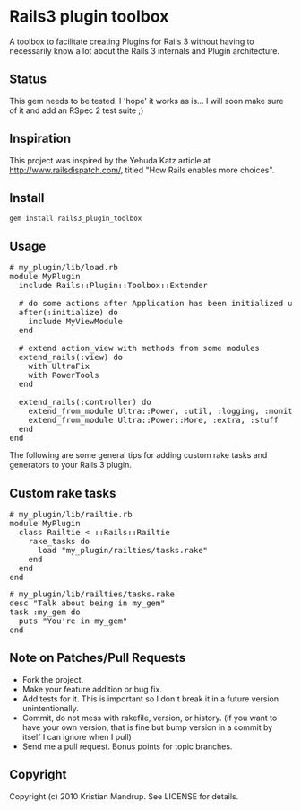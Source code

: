# Rails3 plugin toolbox

A toolbox to facilitate creating Plugins for Rails 3 without having to necessarily know a lot about the Rails 3 internals and Plugin architecture.   

## Status

This gem needs to be tested. I 'hope' it works as is... I will soon make sure of it and add an RSpec 2 test suite ;)

## Inspiration

This project was inspired by the Yehuda Katz article at http://www.railsdispatch.com/, titled "How Rails enables more choices".

## Install

<code>gem install rails3_plugin_toolbox</code>

## Usage

<pre>
# my_plugin/lib/load.rb
module MyPlugin
  include Rails::Plugin::Toolbox::Extender

  # do some actions after Application has been initialized using registered initializers
  after(:initialize) do
    include MyViewModule
  end

  # extend action_view with methods from some modules
  extend_rails(:view) do
    with UltraFix
    with PowerTools    
  end  

  extend_rails(:controller) do
    extend_from_module Ultra::Power, :util, :logging, :monitor
    extend_from_module Ultra::Power::More, :extra, :stuff
  end  
end  
</pre>

The following are some general tips for adding custom rake tasks and generators to your Rails 3 plugin.

## Custom rake tasks

<pre>
# my_plugin/lib/railtie.rb
module MyPlugin
  class Railtie < ::Rails::Railtie
    rake_tasks do
      load "my_plugin/railties/tasks.rake"    
    end
  end    
end
</pre>

<pre>
# my_plugin/lib/railties/tasks.rake
desc "Talk about being in my_gem"
task :my_gem do
  puts "You're in my_gem"
end     
</pre>


## Note on Patches/Pull Requests
 
* Fork the project.
* Make your feature addition or bug fix.
* Add tests for it. This is important so I don't break it in a
  future version unintentionally.
* Commit, do not mess with rakefile, version, or history.
  (if you want to have your own version, that is fine but bump version in a commit by itself I can ignore when I pull)
* Send me a pull request. Bonus points for topic branches.

## Copyright

Copyright (c) 2010 Kristian Mandrup. See LICENSE for details.
